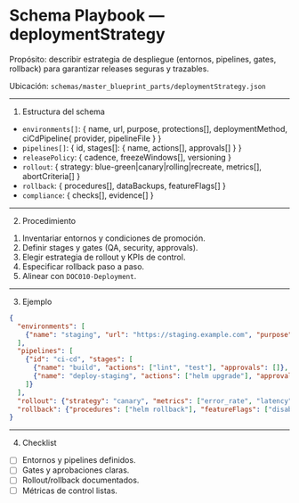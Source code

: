 # Schema Playbook — deploymentStrategy

Propósito: describir estrategia de despliegue (entornos, pipelines, gates, rollback) para garantizar releases seguras y trazables.

Ubicación: `schemas/master_blueprint_parts/deploymentStrategy.json`

---

1) Estructura del schema
- `environments[]`: { name, url, purpose, protections[], deploymentMethod, ciCdPipeline{ provider, pipelineFile } }
- `pipelines[]`: { id, stages[]: { name, actions[], approvals[] } }
- `releasePolicy`: { cadence, freezeWindows[], versioning }
- `rollout`: { strategy: blue-green|canary|rolling|recreate, metrics[], abortCriteria[] }
- `rollback`: { procedures[], dataBackups, featureFlags[] }
- `compliance`: { checks[], evidence[] }

---

2) Procedimiento
1. Inventariar entornos y condiciones de promoción.
2. Definir stages y gates (QA, security, approvals).
3. Elegir estrategia de rollout y KPIs de control.
4. Especificar rollback paso a paso.
5. Alinear con `DOC010-Deployment`.

---

3) Ejemplo
```json
{
  "environments": [
    {"name": "staging", "url": "https://staging.example.com", "purpose": "testing", "protections": ["read-only db"]}
  ],
  "pipelines": [
    {"id": "ci-cd", "stages": [
      {"name": "build", "actions": ["lint", "test"], "approvals": []},
      {"name": "deploy-staging", "actions": ["helm upgrade"], "approvals": ["qa-lead"]}
    ]}
  ],
  "rollout": {"strategy": "canary", "metrics": ["error_rate", "latency"], "abortCriteria": ["error_rate>2%"]},
  "rollback": {"procedures": ["helm rollback"], "featureFlags": ["disable_new_checkout"]}
}
```

---

4) Checklist
- [ ] Entornos y pipelines definidos.
- [ ] Gates y aprobaciones claras.
- [ ] Rollout/rollback documentados.
- [ ] Métricas de control listas.
